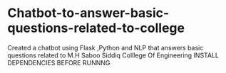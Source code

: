 # Chatbot-to-answer-basic-questions-related-to-college
Created a chatbot using Flask ,Python and NLP that answers basic questions related to M.H Saboo Siddiq Colllege Of Engineering
INSTALL DEPENDENCIES BEFORE RUNNNG
